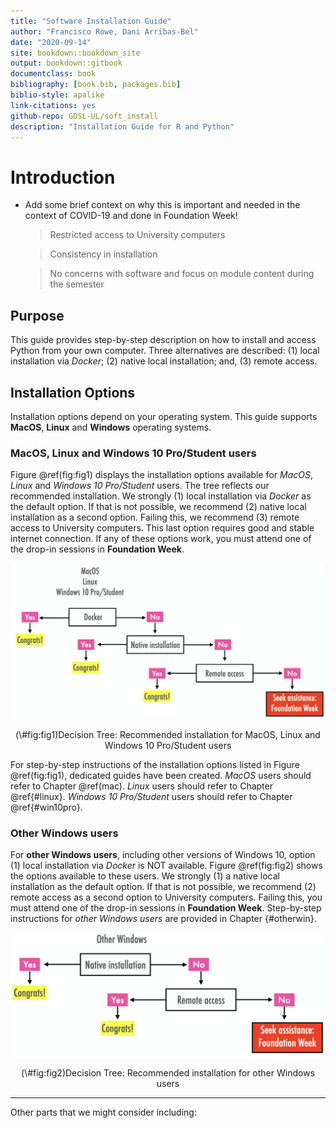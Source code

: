 ```yaml
--- 
title: "Software Installation Guide"
author: "Francisco Rowe, Dani Arribas-Bel"
date: "2020-09-14"
site: bookdown::bookdown_site
output: bookdown::gitbook
documentclass: book
bibliography: [book.bib, packages.bib]
biblio-style: apalike
link-citations: yes
github-repo: GDSL-UL/soft_install
description: "Installation Guide for R and Python"
---
```


# Introduction

- Add some brief context on why this is important and needed in the context of COVID-19 and done in Foundation Week!

  > Restricted access to University computers

  > Consistency in installation

  > No concerns with software and focus on module content during the semester
  

## Purpose 

This guide provides step-by-step description on how to install and access Python from your own computer. Three alternatives are described: (1) local installation via *Docker*; (2) native local installation; and, (3) remote access.

## Installation Options

Installation options depend on your operating system. This guide supports **MacOS**, **Linux** and **Windows** operating systems.

### MacOS, Linux and Windows 10 Pro/Student users

Figure \@ref(fig:fig1) displays the installation options available for *MacOS*, *Linux* and *Windows 10 Pro/Student* users. The tree reflects our recommended installation. We strongly (1) local installation via *Docker* as the default option. If that is not possible, we recommend (2) native local installation as a second option. Failing this, we recommend (3) remote access to University computers. This last option requires good and stable internet connection. If any of these options work, you must attend one of the drop-in sessions in **Foundation Week**. 

<div class="figure" style="text-align: center">
<img src="figs/mac_linux_win10.png" alt="Decision Tree: Recommended installation for MacOS, Linux and Windows 10 Pro/Student users" width="734" />
<p class="caption">(\#fig:fig1)Decision Tree: Recommended installation for MacOS, Linux and Windows 10 Pro/Student users</p>
</div>

For step-by-step instructions of the installation options listed in Figure \@ref(fig:fig1), dedicated guides have been created. *MacOS* users should refer to Chapter \@ref(mac). *Linux* users should refer to Chapter \@ref{#linux}. *Windows 10 Pro/Student* users should refer to Chapter \@ref{#win10pro}. 

### Other Windows users

For **other Windows users**, including other versions of Windows 10, option (1) local installation via *Docker* is NOT available. Figure \@ref(fig:fig2) shows the options available to these users. We strongly (1) a native local installation as the default option. If that is not possible, we recommend (2) remote access as a second option to University computers. Failing this, you must attend one of the drop-in sessions in **Foundation Week**. Step-by-step instructions for *other Windows users* are provided in Chapter {#otherwin}.

<div class="figure" style="text-align: center">
<img src="figs/other_win.png" alt="Decision Tree: Recommended installation for other Windows users" width="594" />
<p class="caption">(\#fig:fig2)Decision Tree: Recommended installation for other Windows users</p>
</div>
    

---

Other parts that we might consider including:


